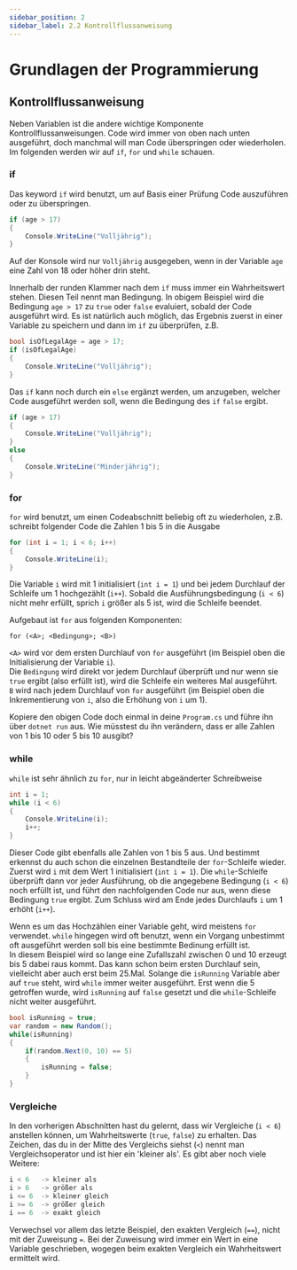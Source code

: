 ```yaml
---
sidebar_position: 2
sidebar_label: 2.2 Kontrollflussanweisung
---
```


# Grundlagen der Programmierung

## Kontrollflussanweisung
Neben Variablen ist die andere wichtige Komponente Kontrollflussanweisungen. Code wird immer von oben nach unten ausgeführt, doch manchmal will man Code überspringen oder wiederholen. Im folgenden werden wir auf `if`, `for` und `while` schauen.

### if
Das keyword `if` wird benutzt, um auf Basis einer Prüfung Code auszuführen oder zu überspringen.
```cs
if (age > 17)
{
	Console.WriteLine("Volljährig");
}
```
Auf der Konsole wird nur `Volljährig` ausgegeben, wenn in der Variable `age` eine Zahl von 18 oder höher drin steht.

Innerhalb der runden Klammer nach dem `if` muss immer ein Wahrheitswert stehen. Diesen Teil nennt man Bedingung. In obigem Beispiel wird die Bedingung `age > 17` zu `true` oder `false` evaluiert, sobald der Code ausgeführt wird. Es ist natürlich auch möglich, das Ergebnis zuerst in einer Variable zu speichern und dann im `if` zu überprüfen, z.B.
```cs
bool isOfLegalAge = age > 17;
if (isOfLegalAge)
{
	Console.WriteLine("Volljährig");
}
```

Das `if` kann noch durch ein `else` ergänzt werden, um anzugeben, welcher Code ausgeführt werden soll, wenn die Bedingung des `if` `false` ergibt.
```cs
if (age > 17)
{
	Console.WriteLine("Volljährig");
}
else
{
	Console.WriteLine("Minderjährig");
}
```

### for

`for` wird benutzt, um einen Codeabschnitt beliebig oft zu wiederholen, z.B. schreibt folgender Code die Zahlen 1 bis 5 in die Ausgabe
```cs
for (int i = 1; i < 6; i++)
{
    Console.WriteLine(i);
}
```
Die Variable `i` wird mit 1 initialisiert (`int i = 1`) und bei jedem Durchlauf der Schleife um 1 hochgezählt (`i++`). Sobald die Ausführungsbedingung (`i < 6`) nicht mehr erfüllt, sprich `i` größer als 5 ist, wird die Schleife beendet. 

Aufgebaut ist `for` aus folgenden Komponenten:
```
for (<A>; <Bedingung>; <B>)
```

`<A>` wird vor dem ersten Durchlauf von `for` ausgeführt (im Beispiel oben die Initialisierung der Variable `i`).<br/>
Die `Bedingung` wird direkt vor jedem Durchlauf überprüft und nur wenn sie `true` ergibt (also erfüllt ist), wird die Schleife ein weiteres Mal ausgeführt.<br/>
`B` wird nach jedem Durchlauf von `for` ausgeführt (im Beispiel oben die Inkrementierung von `i`, also die Erhöhung von `i` um 1).

Kopiere den obigen Code doch einmal in deine `Program.cs` und führe ihn über `dotnet run` aus. Wie müsstest du ihn verändern, dass er alle Zahlen von 1 bis 10 oder 5 bis 10 ausgibt?

### while

`while` ist sehr ähnlich zu `for`, nur in leicht abgeänderter Schreibweise
```cs
int i = 1;
while (i < 6)
{
    Console.WriteLine(i);
    i++;
}
```

Dieser Code gibt ebenfalls alle Zahlen von 1 bis 5 aus. Und bestimmt erkennst du auch schon die einzelnen Bestandteile der `for`-Schleife wieder. Zuerst wird `i` mit dem Wert 1 initialisiert (`int i = 1`). Die `while`-Schleife überprüft dann vor jeder Ausführung, ob die angegebene Bedingung (`i < 6`) noch erfüllt ist, und führt den nachfolgenden Code nur aus, wenn diese Bedingung `true` ergibt. Zum Schluss wird am Ende jedes Durchlaufs `i` um 1 erhöht (`i++`).

Wenn es um das Hochzählen einer Variable geht, wird meistens `for` verwendet. `while` hingegen wird oft benutzt, wenn ein Vorgang unbestimmt oft ausgeführt werden soll bis eine bestimmte Bedinung erfüllt ist.<br/>
In diesem Beispiel wird so lange eine Zufallszahl zwischen 0 und 10 erzeugt bis 5 dabei raus kommt. Das kann schon beim ersten Durchlauf sein, vielleicht aber auch erst beim 25.Mal. Solange die `isRunning` Variable aber auf `true` steht, wird `while` immer weiter ausgeführt. Erst wenn die 5 getroffen wurde, wird `isRunning` auf `false` gesetzt und die `while`-Schleife nicht weiter ausgeführt.

```cs
bool isRunning = true;
var random = new Random();
while(isRunning)
{
	if(random.Next(0, 10) == 5)
	{
		isRunning = false;
	}
}
```

### Vergleiche

In den vorherigen Abschnitten hast du gelernt, dass wir Vergleiche (`i < 6`) anstellen können, um Wahrheitswerte (`true`, `false`) zu erhalten. Das Zeichen, das du in der Mitte des Vergleichs siehst (`<`) nennt man Vergleichsoperator und ist hier ein 'kleiner als'. Es gibt aber noch viele Weitere:
```cs
i < 6   -> kleiner als
i > 6   -> größer als
i <= 6  -> kleiner gleich
i >= 6  -> größer gleich
i == 6  -> exakt gleich
```

Verwechsel vor allem das letzte Beispiel, den exakten Vergleich (`==`), nicht mit der Zuweisung `=`. Bei der Zuweisung wird immer ein Wert in eine Variable geschrieben, wogegen beim exakten Vergleich ein Wahrheitswert ermittelt wird.
